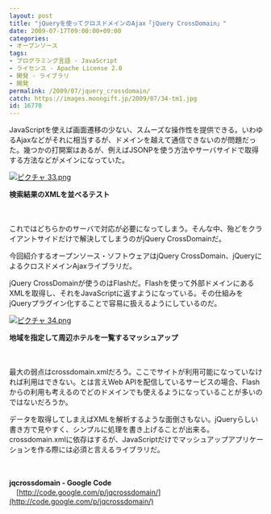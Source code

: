 ```yaml
---
layout: post
title: "jQueryを使ってクロスドメインのAjax「jQuery CrossDomain」"
date: 2009-07-17T09:00:00+09:00
categories:
- オープンソース
tags: 
- プログラミング言語 - JavaScript
- ライセンス - Apache License 2.0
- 開発 - ライブラリ
- 開発
permalink: /2009/07/jquery_crossdomain/
catch: https://images.moongift.jp/2009/07/34-tm1.jpg
id: 16770
---
```

JavaScriptを使えば画面遷移の少ない、スムーズな操作性を提供できる。いわゆるAjaxなどがそれに相当するが、ドメインを越えて通信できないのが問題だった。幾つかの打開案はあるが、例えばJSONPを使う方法やサーバサイドで取得する方法などがメインになっていた。

  

[![ピクチャ 33.png](https://images.moongift.jp/2009/07/33-tm.jpg)](https://images.moongift.jp/2009/07/331.png)  
  
**検索結果のXMLを並べるテスト**

  

　

  

これではどちらかのサーバで対応が必要になってしまう。そんな中、殆どをクライアントサイドだけで解決してしまうのがjQuery CrossDomainだ。

  

今回紹介するオープンソース・ソフトウェアはjQuery CrossDomain、jQueryによるクロスドメインAjaxライブラリだ。

  
<!--more-->

jQuery CrossDomainが使うのはFlashだ。Flashを使って外部ドメインにあるXMLを取得し、それをJavaScriptに返すようになっている。その仕組みをjQueryプラグイン化することで容易に扱えるようにしているのだ。

  

[![ピクチャ 34.png](https://images.moongift.jp/2009/07/34-tm1.jpg)](https://images.moongift.jp/2009/07/341.png)  
  
**地域を指定して周辺ホテルを一覧するマッシュアップ**

  

　

  

最大の弱点はcrossdomain.xmlだろう。ここでサイトが利用可能になっていなければ利用はできない。とは言えWeb APIを配信しているサービスの場合、Flashからの利用も考えるのでどのドメインでも使えるようになっていることが多いのではないだろうか。

  

データを取得してしまえばXMLを解析するような面倒さもない。jQueryらしい書き方で見やすく、シンプルに処理を書き上げることが出来る。crossdomain.xmlに依存はするが、JavaScriptだけでマッシュアップアプリケーションを作る際には必須と言えるライブラリだ。

  

　

  

**jqcrossdomain - Google Code**  
　[http://code.google.com/p/jqcrossdomain/](http://code.google.com/p/jqcrossdomain/)

  
